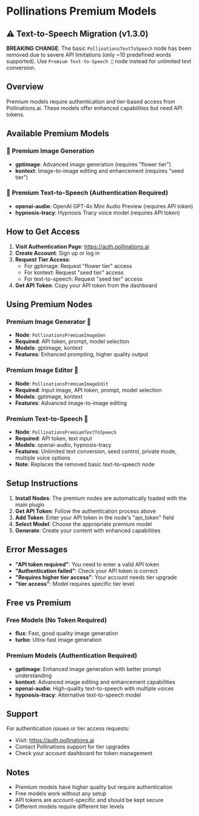 # Pollinations Premium Models

## ⚠️ Text-to-Speech Migration (v1.3.0)
**BREAKING CHANGE**: The basic `PollinationsTextToSpeech` node has been removed due to severe API limitations (only ~10 predefined words supported). Use `Premium Text-to-Speech 🔑` node instead for unlimited text conversion.

## Overview
Premium models require authentication and tier-based access from Pollinations.ai. These models offer enhanced capabilities but need API tokens.

## Available Premium Models

### 🔑 Premium Image Generation
- **gptimage**: Advanced image generation (requires "flower tier")
- **kontext**: Image-to-image editing and enhancement (requires "seed tier")

### 🔑 Premium Text-to-Speech (Authentication Required)
- **openai-audio**: OpenAI GPT-4o Mini Audio Preview (requires API token)
- **hypnosis-tracy**: Hypnosis Tracy voice model (requires API token)

## How to Get Access

1. **Visit Authentication Page**: https://auth.pollinations.ai
2. **Create Account**: Sign up or log in
3. **Request Tier Access**:
   - For gptimage: Request "flower tier" access
   - For kontext: Request "seed tier" access
   - For text-to-speech: Request "seed tier" access
4. **Get API Token**: Copy your API token from the dashboard

## Using Premium Nodes

### Premium Image Generator 🔑
- **Node**: `PollinationsPremiumImageGen`
- **Required**: API token, prompt, model selection
- **Models**: gptimage, kontext
- **Features**: Enhanced prompting, higher quality output

### Premium Image Editor 🔑
- **Node**: `PollinationsPremiumImageEdit`
- **Required**: Input image, API token, prompt, model selection
- **Models**: gptimage, kontext
- **Features**: Advanced image-to-image editing

### Premium Text-to-Speech 🔑
- **Node**: `PollinationsPremiumTextToSpeech`
- **Required**: API token, text input
- **Models**: openai-audio, hypnosis-tracy
- **Features**: Unlimited text conversion, seed control, private mode, multiple voice options
- **Note**: Replaces the removed basic text-to-speech node

## Setup Instructions

1. **Install Nodes**: The premium nodes are automatically loaded with the main plugin
2. **Get API Token**: Follow the authentication process above
3. **Add Token**: Enter your API token in the node's "api_token" field
4. **Select Model**: Choose the appropriate premium model
5. **Generate**: Create your content with enhanced capabilities

## Error Messages

- **"API token required"**: You need to enter a valid API token
- **"Authentication failed"**: Check your API token is correct
- **"Requires higher tier access"**: Your account needs tier upgrade
- **"tier access"**: Model requires specific tier level

## Free vs Premium

### Free Models (No Token Required)
- **flux**: Fast, good quality image generation
- **turbo**: Ultra-fast image generation

### Premium Models (Authentication Required)
- **gptimage**: Enhanced image generation with better prompt understanding
- **kontext**: Advanced image editing and enhancement capabilities
- **openai-audio**: High-quality text-to-speech with multiple voices
- **hypnosis-tracy**: Alternative text-to-speech model

## Support

For authentication issues or tier access requests:
- Visit: https://auth.pollinations.ai
- Contact Pollinations support for tier upgrades
- Check your account dashboard for token management

## Notes

- Premium models have higher quality but require authentication
- Free models work without any setup
- API tokens are account-specific and should be kept secure
- Different models require different tier levels

